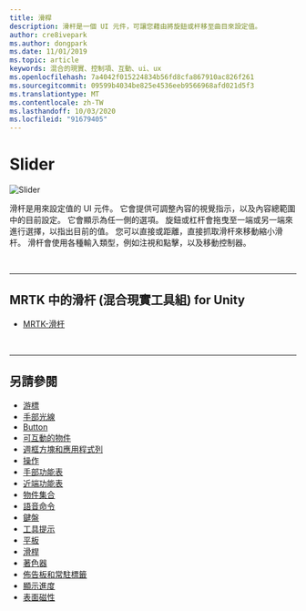 ```yaml
---
title: 滑桿
description: 滑杆是一個 UI 元件，可讓您藉由將旋鈕或杆移至曲目來設定值。
author: cre8ivepark
ms.author: dongpark
ms.date: 11/01/2019
ms.topic: article
keywords: 混合的現實、控制項、互動、ui、ux
ms.openlocfilehash: 7a4042f015224834b56fd8cfa867910ac826f261
ms.sourcegitcommit: 09599b4034be825e4536eeb9566968afd021d5f3
ms.translationtype: MT
ms.contentlocale: zh-TW
ms.lasthandoff: 10/03/2020
ms.locfileid: "91679405"
---
```

# <a name="slider"></a>Slider

![Slider](images/UX_Hero_Slider.jpg)

滑杆是用來設定值的 UI 元件。 它會提供可調整內容的視覺指示，以及內容總範圍中的目前設定。 它會顯示為任一側的選項。 旋鈕或杠杆會拖曳至一端或另一端來進行選擇，以指出目前的值。 您可以直接或距離，直接抓取滑杆來移動縮小滑杆。 滑杆會使用各種輸入類型，例如注視和點擊，以及移動控制器。

<br>

---

## <a name="slider-in-mrtk-mixed-reality-toolkit-for-unity"></a>MRTK 中的滑杆 (混合現實工具組) for Unity

* [MRTK-滑杆](https://microsoft.github.io/MixedRealityToolkit-Unity/Documentation/README_Sliders.html)

<br>

---

## <a name="see-also"></a>另請參閱

* [游標](cursors.md)
* [手部光線](point-and-commit.md)
* [Button](button.md)
* [可互動的物件](interactable-object.md)
* [週框方塊和應用程式列](app-bar-and-bounding-box.md)
* [操作](direct-manipulation.md)
* [手部功能表](hand-menu.md)
* [近端功能表](near-menu.md)
* [物件集合](object-collection.md)
* [語音命令](voice-input.md)
* [鍵盤](keyboard.md)
* [工具提示](tooltip.md)
* [平板](slate.md)
* [滑桿](slider.md)
* [著色器](shader.md)
* [佈告板和常駐標籤](billboarding-and-tag-along.md)
* [顯示進度](progress.md)
* [表面磁性](surface-magnetism.md)
